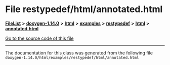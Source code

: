 

# File restypedef/html/annotated.html



[**FileList**](files.md) **>** [**doxygen-1.14.0**](dir_9d5bad020669189c90cda983471be5d0.md) **>** [**html**](dir_05d1fd8a7cdd04f638f8b23196de02e2.md) **>** [**examples**](dir_aa52e73a32d193037813a53dcfe817b6.md) **>** [**restypedef**](dir_fcfab5f546f51b8558772ebb3ba5c4ab.md) **>** [**html**](dir_4dc5ad60ca86fdd890aadb7f7be5048a.md) **>** [**annotated.html**](restypedef_2html_2annotated_8html.md)

[Go to the source code of this file](restypedef_2html_2annotated_8html_source.md)





































































------------------------------
The documentation for this class was generated from the following file `doxygen-1.14.0/html/examples/restypedef/html/annotated.html`

